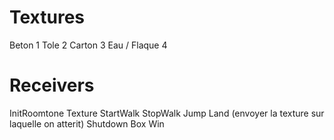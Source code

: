 Textures
========
Beton           1
Tole            2
Carton          3
Eau / Flaque    4

Receivers
=======
InitRoomtone
Texture
StartWalk
StopWalk
Jump
Land (envoyer la texture sur laquelle on atterit)
Shutdown
Box
Win
